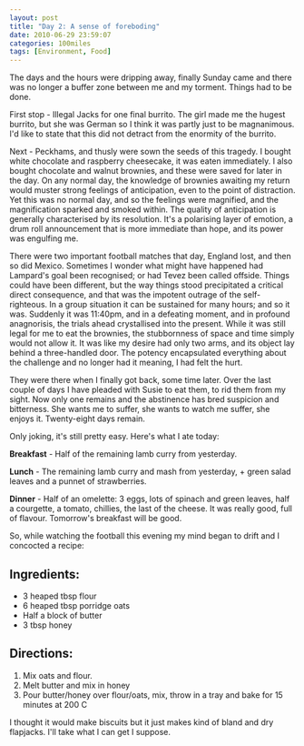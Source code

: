 ```yaml
---
layout: post
title: "Day 2: A sense of foreboding"
date: 2010-06-29 23:59:07
categories: 100miles
tags: [Environment, Food]
---
```


The days and the hours were dripping away, finally Sunday came and there was no longer a buffer zone between me and my torment. Things had to be done.

<!--more-->

First stop - Illegal Jacks for one final burrito. The girl made me the hugest burrito, but she was German so I think it was partly just to be magnanimous. I'd like to state that this did not detract from the enormity of the burrito.

Next - Peckhams, and thusly were sown the seeds of this tragedy. I bought white chocolate and raspberry cheesecake, it was eaten immediately. I also bought chocolate and walnut brownies, and these were saved for later in the day. On any normal day, the knowledge of brownies awaiting my return would muster strong feelings of anticipation, even to the point of distraction. Yet this was no normal day, and so the feelings were magnified, and the magnification sparked and smoked within. The quality of anticipation is generally characterised by its resolution. It's a polarising layer of emotion, a drum roll announcement that is more immediate than hope, and its power was engulfing me.

There were two important football matches that day, England lost, and then so did Mexico. Sometimes I wonder what might have happened had Lampard's goal been recognised; or had Tevez been called offside. Things could have been different, but the way things stood precipitated a critical direct consequence, and that was the impotent outrage of the self-righteous. In a group situation it can be sustained for many hours; and so it was. Suddenly it was 11:40pm, and in a defeating moment, and in profound anagnorisis, the trials ahead crystallised into the present. While it was still legal for me to eat the brownies, the stubbornness of space and time simply would not allow it. It was like my desire had only two arms, and its object lay behind a three-handled door. The potency encapsulated everything about the challenge and no longer had it meaning, I had felt the hurt.

They were there when I finally got back, some time later. Over the last couple of days I have pleaded with Susie to eat them, to rid them from my sight. Now only one remains and the abstinence has bred suspicion and bitterness. She wants me to suffer, she wants to watch me suffer, she enjoys it. Twenty-eight days remain.


Only joking, it's still pretty easy. Here's what I ate today:

**Breakfast** - Half of the remaining lamb curry from yesterday.

**Lunch** - The remaining lamb curry and mash from yesterday, + green salad leaves and a punnet of strawberries.

**Dinner** - Half of an omelette: 3 eggs, lots of spinach and green leaves, half a courgette, a tomato, chillies, the last of the cheese. It was really good, full of flavour. Tomorrow's breakfast will be good.

So, while watching the football this evening my mind began to drift and I concocted a recipe:

## Ingredients:

- 3 heaped tbsp flour
- 6 heaped tbsp porridge oats
- Half a block of butter
- 3 tbsp honey

## Directions:

1. Mix oats and flour.
2. Melt butter and mix in honey
3. Pour butter/honey over flour/oats, mix, throw in a tray and bake for 15 minutes at 200 C

I thought it would make biscuits but it just makes kind of bland and dry flapjacks. I'll take what I can get I suppose.
